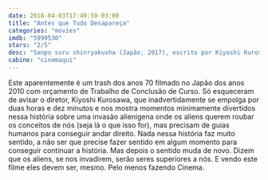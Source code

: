 ```yaml
---
date: 2018-04-03T17:49:59-03:00
title: "Antes que Tudo Desapareça"
categories: "movies"
imdb: "5999530"
stars: "2/5"
desc: "Sanpo suru shinryakusha (Japão, 2017), escrito por Kiyoshi Kurosawa e Sachiko Tanaka (baseados na peça de Tomohiro Maekawa), dirigido por Kiyoshi Kurosawa, com Masami Nagasawa, Ryûhei Matsuda, Hiroki Hasegawa."
cabine: "cinemaqui"
---
```

Este aparentemente é um trash dos anos 70 filmado no Japão dos anos 2010 com orçamento de Trabalho de Conclusão de Curso. Só esqueceram de avisar o diretor, Kiyoshi Kurosawa, que inadvertidamente se empolga por duas horas e dez minutos e nos mostra momentos minimamente divertidos nessa história sobre uma invasão alienígena onde os aliens querem roubar os conceitos de nós (seja lá o que isso for), mas precisam de guias humanos para conseguir andar direito. Nada nessa história faz muito sentido, a não ser que precise fazer sentido em algum momento para conseguir continuar a história. Mas depois o sentido muda de novo. Dizem que os aliens, se nos invadirem, serão seres superiores a nós. E vendo este filme eles devem ser, mesmo. Pelo menos fazendo Cinema.
